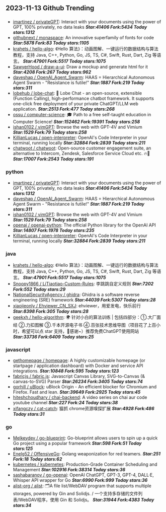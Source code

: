 ## 2023-11-13 Github Trending

### 
* [imartinez / privateGPT](https://github.com/imartinez/privateGPT): Interact with your documents using the power of GPT, 100% privately, no data leaks ***Star:41406 Fork:5434 Today stars:1312***
* [githubnext / monaspace](https://github.com/githubnext/monaspace): An innovative superfamily of fonts for code ***Star:5878 Fork:83 Today stars:1105***
* [krahets / hello-algo](https://github.com/krahets/hello-algo): 《Hello 算法》：动画图解、一键运行的数据结构与算法教程，支持 Java, C++, Python, Go, JS, TS, C#, Swift, Rust, Dart, Zig 等语言。 ***Star:47901 Fork:5517 Today stars:1075***
* [SawyerHood / draw-a-ui](https://github.com/SawyerHood/draw-a-ui): Draw a mockup and generate html for it ***Star:4208 Fork:267 Today stars:962***
* [daveshap / OpenAI_Agent_Swarm](https://github.com/daveshap/OpenAI_Agent_Swarm): HAAS = Hierarchical Autonomous Agent Swarm - "Resistance is futile!" ***Star:1887 Fork:219 Today stars:311***
* [lobehub / lobe-chat](https://github.com/lobehub/lobe-chat): 🤖 Lobe Chat - an open-source, extensible (Function Calling), high-performance chatbot framework. It supports one-click free deployment of your private ChatGPT/LLM web application. ***Star:2513 Fork:477 Today stars:268***
* [ossu / computer-science](https://github.com/ossu/computer-science): 🎓 Path to a free self-taught education in Computer Science! ***Star:152462 Fork:19391 Today stars:258***
* [ishan0102 / vimGPT](https://github.com/ishan0102/vimGPT): Browse the web with GPT-4V and Vimium ***Star:1529 Fork:79 Today stars:258***
* [KillianLucas / open-interpreter](https://github.com/KillianLucas/open-interpreter): OpenAI's Code Interpreter in your terminal, running locally ***Star:32884 Fork:2839 Today stars:211***
* [chatwoot / chatwoot](https://github.com/chatwoot/chatwoot): Open-source customer engagement suite, an alternative to Intercom, Zendesk, Salesforce Service Cloud etc. 🔥💬 ***Star:17007 Fork:2543 Today stars:191***

### python
* [imartinez / privateGPT](https://github.com/imartinez/privateGPT): Interact with your documents using the power of GPT, 100% privately, no data leaks ***Star:41406 Fork:5434 Today stars:1312***
* [daveshap / OpenAI_Agent_Swarm](https://github.com/daveshap/OpenAI_Agent_Swarm): HAAS = Hierarchical Autonomous Agent Swarm - "Resistance is futile!" ***Star:1887 Fork:219 Today stars:311***
* [ishan0102 / vimGPT](https://github.com/ishan0102/vimGPT): Browse the web with GPT-4V and Vimium ***Star:1529 Fork:79 Today stars:258***
* [openai / openai-python](https://github.com/openai/openai-python): The official Python library for the OpenAI API ***Star:14807 Fork:1978 Today stars:235***
* [KillianLucas / open-interpreter](https://github.com/KillianLucas/open-interpreter): OpenAI's Code Interpreter in your terminal, running locally ***Star:32884 Fork:2839 Today stars:211***

### java
* [krahets / hello-algo](https://github.com/krahets/hello-algo): 《Hello 算法》：动画图解、一键运行的数据结构与算法教程，支持 Java, C++, Python, Go, JS, TS, C#, Swift, Rust, Dart, Zig 等语言。 ***Star:47901 Fork:5517 Today stars:1075***
* [Snoopy1866 / LiTiaotiao-Custom-Rules](https://github.com/Snoopy1866/LiTiaotiao-Custom-Rules): 李跳跳自定义规则 ***Star:7202 Fork:552 Today stars:29***
* [NationalSecurityAgency / ghidra](https://github.com/NationalSecurityAgency/ghidra): Ghidra is a software reverse engineering (SRE) framework ***Star:44039 Fork:5307 Today stars:28***
* [xiaojieonly / Ehviewer_CN_SXJ](https://github.com/xiaojieonly/Ehviewer_CN_SXJ): ehviewer，用爱发电，快乐前行 ***Star:8398 Fork:305 Today stars:28***
* [geekxh / hello-algorithm](https://github.com/geekxh/hello-algorithm): 🌍 针对小白的算法训练 | 包括四部分：①.大厂面经 ②.力扣图解 ③.千本开源电子书 ④.百张技术思维导图（项目花了上百小时，希望可以点 star 支持，🌹感谢~）推荐免费ChatGPT使用网站 ***Star:33736 Fork:6409 Today stars:25***

### javascript
* [gethomepage / homepage](https://github.com/gethomepage/homepage): A highly customizable homepage (or startpage / application dashboard) with Docker and service API integrations. ***Star:10848 Fork:595 Today stars:123***
* [fabricjs / fabric.js](https://github.com/fabricjs/fabric.js): Javascript Canvas Library, SVG-to-Canvas (& canvas-to-SVG) Parser ***Star:26234 Fork:3405 Today stars:74***
* [gorhill / uBlock](https://github.com/gorhill/uBlock): uBlock Origin - An efficient blocker for Chromium and Firefox. Fast and lean. ***Star:39649 Fork:2925 Today stars:45***
* [hiteshchoudhary / chai-backend](https://github.com/hiteshchoudhary/chai-backend): A video series on chai aur code youtube channel ***Star:227 Fork:24 Today stars:38***
* [xifangczy / cat-catch](https://github.com/xifangczy/cat-catch): 猫抓 chrome资源嗅探扩展 ***Star:4928 Fork:486 Today stars:31***

### go
* [Melkeydev / go-blueprint](https://github.com/Melkeydev/go-blueprint): Go-blueprint allows users to spin up a quick Go project using a popular framework ***Star:598 Fork:51 Today stars:125***
* [Enelg52 / OffensiveGo](https://github.com/Enelg52/OffensiveGo): Golang weaponization for red teamers. ***Star:251 Fork:18 Today stars:62***
* [kubernetes / kubernetes](https://github.com/kubernetes/kubernetes): Production-Grade Container Scheduling and Management ***Star:102916 Fork:38314 Today stars:36***
* [sashabaranov / go-openai](https://github.com/sashabaranov/go-openai): OpenAI ChatGPT, GPT-3, GPT-4, DALL·E, Whisper API wrapper for Go ***Star:6990 Fork:999 Today stars:36***
* [alist-org / alist](https://github.com/alist-org/alist): 🗂️A file list/WebDAV program that supports multiple storages, powered by Gin and Solidjs. / 一个支持多存储的文件列表/WebDAV程序，使用 Gin 和 Solidjs。 ***Star:31944 Fork:4383 Today stars:34***
